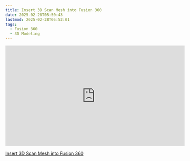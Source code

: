 ```yaml
---
title: Insert 3D Scan Mesh into Fusion 360
date: 2025-02-28T05:50:43
lastmod: 2025-02-28T05:52:01
tags:
  - Fusion 360
  - 3D Modeling
---
```


<div class="iframe-16-9-container">
<iframe class="youTubeIframe" width="560" height="315" src="https://www.youtube.com/embed/WTw9mMM9TjQ" title="YouTube video player" frameborder="0" allow="accelerometer; autoplay; clipboard-write; encrypted-media; gyroscope; picture-in-picture; web-share" allowfullscreen></iframe>
</div>

[Insert 3D Scan Mesh into Fusion 360](https://youtu.be/WTw9mMM9TjQ)
